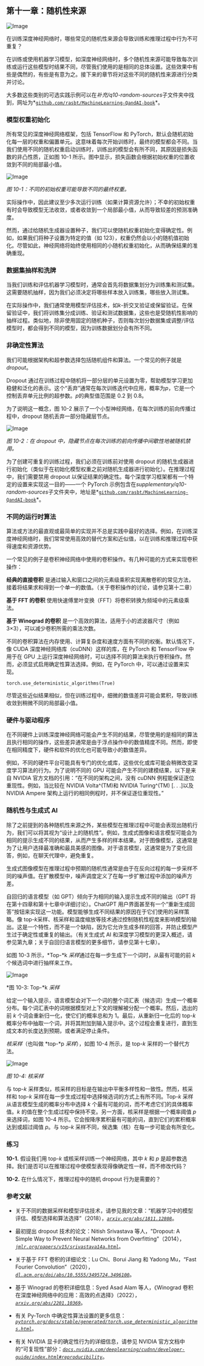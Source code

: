 ## 第十一章：**随机性来源**

![Image](img/common.jpg)

在训练深度神经网络时，哪些常见的随机性来源会导致训练和推理过程中行为不可重复？

在训练或使用机器学习模型，如深度神经网络时，多个随机性来源可能导致每次训练或运行这些模型时结果不同，尽管我们使用的是相同的总体设置。这些效果中有些是偶然的，有些是有意为之。接下来的章节将对这些不同的随机性来源进行分类并讨论。

大多数这些类别的可选实践示例可以在*补充/q10-random-sources*子文件夹中找到，网址为*[`github.com/rasbt/MachineLearning-QandAI-book`](https://github.com/rasbt/MachineLearning-QandAI-book)*。

### **模型权重初始化**

所有常见的深度神经网络框架，包括 TensorFlow 和 PyTorch，默认会随机初始化每一层的权重和偏置单元。这意味着每次开始训练时，最终的模型都会不同。当我们使用不同的随机权重启动训练时，训练出的模型会有所不同，其原因是损失函数的非凸性质，正如图 10-1 所示。图中显示，损失函数会根据初始权重的位置收敛到不同的局部最小值。

![Image](img/10fig01.jpg)

*图 10-1：不同的初始权重可能导致不同的最终权重。*

实际操作中，因此建议至少多次运行训练（如果计算资源允许）；不幸的初始权重有时会导致模型无法收敛，或者收敛到一个局部最小值，从而导致较差的预测准确度。

然而，通过给随机生成器设置种子，我们可以使随机权重初始化变得确定性。例如，如果我们将种子设置为特定的值（如 123），权重仍然会以小的随机值初始化。尽管如此，神经网络将始终使用相同的小随机权重初始化，从而确保结果的准确重现。

### **数据集抽样和洗牌**

当我们训练和评估机器学习模型时，通常会首先将数据集划分为训练集和测试集。这需要随机抽样，因为我们必须决定将哪些样本放入训练集，哪些放入测试集。

在实际操作中，我们通常使用模型评估技术，如*k*-折交叉验证或保留验证。在保留验证中，我们将训练集分成训练、验证和测试数据集，这些也是受随机性影响的抽样过程。类似地，除非使用固定的随机种子，否则每次划分数据集或调整/评估模型时，都会得到不同的模型，因为训练数据划分会有所不同。

### **非确定性算法**

我们可能根据架构和超参数选择包括随机组件和算法。一个常见的例子就是*dropout*。

Dropout 通过在训练过程中随机将一部分层的单元设置为零，帮助模型学习更加稳健和泛化的表示。这个“丢弃”通常在每次训练迭代中应用，概率为*p*，它是一个控制丢弃单元比例的超参数。*p*的典型值范围是 0.2 到 0.8。

为了说明这一概念，图 10-2 展示了一个小型神经网络，在每次训练的前向传播过程中，dropout 随机丢弃一部分隐藏层节点。

![Image](img/10fig02.jpg)

*图 10-2：在 dropout 中，隐藏节点在每次训练的前向传播中间歇性地被随机禁用。*

为了创建可重复的训练过程，我们必须在训练前对使用 dropout 的随机生成器进行初始化（类似于在初始化模型权重之前对随机生成器进行初始化）。在推理过程中，我们需要禁用 dropout 以保证结果的确定性。每个深度学习框架都有一个特定的设置来实现这一目的——一个 PyTorch 示例包含在*supplementary/q10-random-sources*子文件夹中，地址是*[`github.com/rasbt/MachineLearning-QandAI-book`](https://github.com/rasbt/MachineLearning-QandAI-book)*。

### **不同的运行时算法**

算法或方法的最直观或最简单的实现并不总是实践中最好的选择。例如，在训练深度神经网络时，我们常常使用高效的替代方案和近似值，以在训练和推理过程中获得速度和资源优势。

一个常见的例子是卷积神经网络中使用的卷积操作。有几种可能的方式来实现卷积操作：

**经典的直接卷积** 是通过输入和窗口之间的元素级乘积实现离散卷积的常见方法，接着将结果求和得到一个单一的数值。（关于卷积操作的讨论，请参见第十二章）

**基于 FFT 的卷积** 使用快速傅里叶变换（FFT）将卷积转换为频域中的元素级乘法。

**基于 Winograd 的卷积** 是一个高效的算法，适用于小的滤波器尺寸（例如 3×3），可以减少卷积所需的乘法次数。

不同的卷积算法在内存使用、计算复杂度和速度方面有不同的权衡。默认情况下，像 CUDA 深度神经网络库（cuDNN）这样的库，在 PyTorch 和 TensorFlow 中用于在 GPU 上运行深度神经网络时，可以选择不同的算法来执行卷积操作。然而，必须显式启用确定性算法选择。例如，在 PyTorch 中，可以通过设置来实现。

```
torch.use_deterministic_algorithms(True)
```

尽管这些近似结果相似，但在训练过程中，细微的数值差异可能会累积，导致训练收敛到稍微不同的局部最小值。

### **硬件与驱动程序**

在不同硬件上训练深度神经网络可能会产生不同的结果，尽管使用的是相同的算法且执行相同的操作，这些差异通常是由于浮点操作中的数值精度不同。然而，即使在相同精度下，硬件和软件的优化也可能导致小的数值差异。

例如，不同的硬件平台可能具有专门的优化或库，这些优化或库可能会稍微改变深度学习算法的行为。为了说明不同的 GPU 可能会产生不同的建模结果，以下是来自 NVIDIA 官方文档的引用：“在不同的架构之间，没有 cuDNN 例程能保证逐位重现性。例如，当比较在 NVIDIA Volta^(TM)和 NVIDIA Turing^(TM) [. . .]以及 NVIDIA Ampere 架构上运行的相同例程时，并不保证逐位重现性。”

### **随机性与生成式 AI**

除了之前提到的各种随机性来源之外，某些模型在推理过程中可能会表现出随机行为，我们可以将其视为“设计上的随机性”。例如，生成式图像和语言模型可能会为相同的提示生成不同的结果，从而产生多样的样本结果。对于图像模型，这通常是为了让用户选择最准确和最具美感的图像。对于语言模型，这通常是为了变化回答，例如，在聊天代理中，避免重复。

生成式图像模型在推理过程中预期的随机性通常是由于在反向过程的每一步采样不同的噪声值。在扩散模型中，噪声调度定义了在每一步扩散过程中添加的噪声方差。

自回归的语言模型（如 GPT）倾向于为相同的输入提示生成不同的输出（GPT 将在第十四章和第十七章中详细讨论）。ChatGPT 用户界面甚至有一个“重新生成回答”按钮来实现这一功能。模型能够生成不同结果的原因在于它们使用的采样策略。像 top-*k*采样、核采样和温度缩放等技术通过控制随机性程度来影响模型的输出。这是一个特性，而不是一个缺陷，因为它允许生成多样的回答，并防止模型产生过于确定性或重复的输出。（有关生成式 AI 和深度学习模型的更深入概述，请参见第九章；关于自回归语言模型的更多细节，请参见第十七章）。

如图 10-3 所示，*Top-*k *采样*通过在每一步生成下一个词时，从最有可能的前 *k* 个候选词中进行抽样来工作。

![Image](img/10fig03.jpg)

*图 10-3: Top-*k *采样*

给定一个输入提示，语言模型会对下一个词的整个词汇表（候选词）生成一个概率分布。每个词汇表中的词根据模型对上下文的理解被分配一个概率。然后，选出的前 *k* 个词会重新归一化，使它们的概率总和为 1。最后，从重新归一化后的 top-*k* 概率分布中抽取一个词，并将其附加到输入提示中。这个过程会重复进行，直到生成文本的长度达到预期，或者满足停止条件。

*核采样*（也叫做 *top-*p *采样*），如图 10-4 所示，是 top-*k* 采样的一个替代方法。

![Image](img/10fig04.jpg)

*图 10-4: 核采样*

与 top-*k* 采样类似，核采样的目标是在输出中平衡多样性和一致性。然而，核采样和 top-*k* 采样在每一步生成过程中选择候选词的方式上有所不同。Top-*k* 采样从语言模型生成的概率分布中选择 *k* 个最有可能的词，而不考虑它们的具体概率值。*k* 的值在整个生成过程中保持不变。另一方面，核采样是根据一个概率阈值 *p* 来选择词，如图 10-4 所示。它会按降序累积最有可能的词，直到它们的累积概率达到或超过阈值 *p*。与 top-*k* 采样不同，候选集（核）在每一步可能会有所变化。

### **练习**

**10-1.** 假设我们用 top-*k* 或核采样训练一个神经网络，其中 *k* 和 *p* 是超参数选择。我们是否可以在推理过程中使模型表现得像确定性一样，而不修改代码？

**10-2.** 在什么情况下，推理过程中的随机 dropout 行为是需要的？

### **参考文献**

+   关于不同的数据采样和模型评估技术，请参见我的文章：“机器学习中的模型评估、模型选择和算法选择”（2018），*[`arxiv.org/abs/1811.12808`](https://arxiv.org/abs/1811.12808)*。

+   最初提出 dropout 技术的论文：Nitish Srivastava 等人，"Dropout: A Simple Way to Prevent Neural Networks from Overfitting"（2014），*[`jmlr.org/papers/v15/srivastava14a.html`](https://jmlr.org/papers/v15/srivastava14a.html)*。

+   关于基于 FFT 卷积的详细论文：Lu Chi、Borui Jiang 和 Yadong Mu，“Fast Fourier Convolution”（2020），*[`dl.acm.org/doi/abs/10.5555/3495724.3496100`](https://dl.acm.org/doi/abs/10.5555/3495724.3496100)*。

+   基于 Winograd 的卷积详细信息：Syed Asad Alam 等人，《Winograd 卷积在深度神经网络中的应用：高效的点选择》（2022），*[`arxiv.org/abs/2201.10369`](https://arxiv.org/abs/2201.10369)*。

+   有关 Py-Torch 中确定性算法设置的更多信息：*[`pytorch.org/docs/stable/generated/torch.use_deterministic_algorithms.html`](https://pytorch.org/docs/stable/generated/torch.use_deterministic_algorithms.html)*。

+   有关 NVIDIA 显卡的确定性行为的详细信息，请参见 NVIDIA 官方文档中的“可复现性”部分：*[`docs.nvidia.com/deeplearning/cudnn/developer-guide/index.html#reproducibility`](https://docs.nvidia.com/deeplearning/cudnn/developer-guide/index.html#reproducibility)*。
